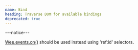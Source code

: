 ```yaml
---
name: Bind
heading: Traverse DOM for available bindings
deprecated: true
---
```


---notice---

[Wee.events.on()](#on) should be used instead using 'ref:id' selectors.